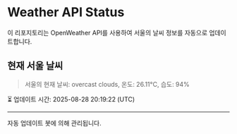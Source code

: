 
# Weather API Status

이 리포지토리는 OpenWeather API를 사용하여 서울의 날씨 정보를 자동으로 업데이트합니다.

## 현재 서울 날씨
> 서울의 현재 날씨: overcast clouds, 온도: 26.11°C, 습도: 94%

⏳ 업데이트 시간: 2025-08-28 20:19:22 (UTC)

---
자동 업데이트 봇에 의해 관리됩니다.
